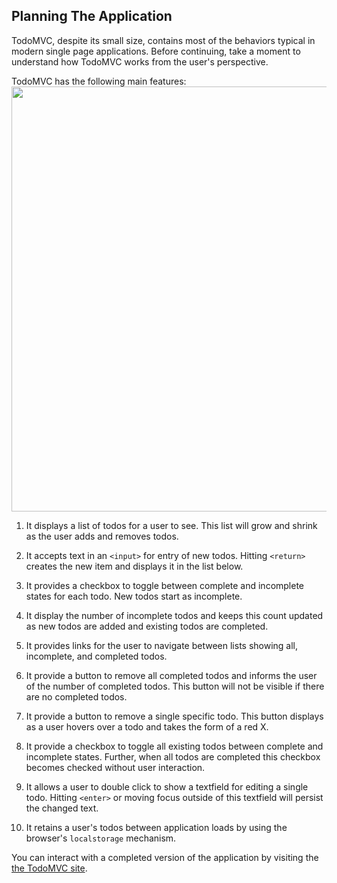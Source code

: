 ## Planning The Application

TodoMVC, despite its small size, contains most of the behaviors typical in modern single page applications. Before continuing, take a moment to understand how TodoMVC works from the user's perspective.

TodoMVC has the following main features:
<img src="/guides/getting-started/images/todo-mvc.png" width="680">

  1. It displays a list of todos for a user to see. This list will grow and shrink as the user adds and removes todos.

  1. It accepts text in an `<input>` for entry of new todos. Hitting `<return>` creates the new item and displays it in the list below.

  1. It provides a checkbox to toggle between complete and incomplete states for each todo. New todos start as incomplete.

  1. It display the number of incomplete todos and keeps this count updated as new todos are added and existing todos are completed.

  1. It provides links for the user to navigate between lists showing all, incomplete, and completed todos.

  1. It provide a button to remove all completed todos and informs the user of the number of completed todos. This button will not be visible if there are no completed todos.

  1. It provide a button to remove a single specific todo. This button displays as a user hovers over a todo and takes the form of a red X.

  1. It provide a checkbox to toggle all existing todos between complete and incomplete states. Further, when all todos are completed this checkbox becomes checked without user interaction.

  1. It allows a user to double click to show a textfield for editing a single todo. Hitting `<enter>` or moving focus outside of this textfield will persist the changed text.

  1. It retains a user's todos between application loads by using the browser's `localstorage` mechanism.

You can interact with a completed version of the application by visiting the [the TodoMVC site](http://addyosmani.github.com/todomvc/).
